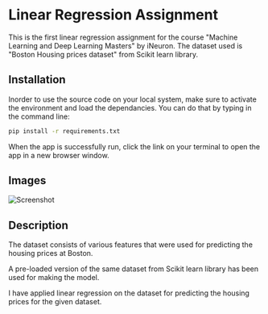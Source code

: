 # Linear Regression Assignment

This is the first linear regression assignment for the course "Machine Learning and Deep Learning Masters" by iNeuron. The dataset used is  "Boston Housing prices dataset" from Scikit learn library.

## Installation

Inorder to use the source code on your local system, make sure to activate the environment and load the dependancies. You can do that by typing in the command line:

```bash
pip install -r requirements.txt
```
When the app is successfully run, click the link on your terminal to open the app in a new browser window.

## Images

![Screenshot](https://drive.google.com/uc?export=view&id=1vO6tqhdqCSIt-Gjpd5wJld39uf4DWS4Q)

## Description
The dataset consists of various features that were used for predicting the housing prices at Boston. 

A pre-loaded version of the same dataset from Scikit learn library has been used for making the model. 

I have applied linear regression on the dataset for predicting the housing prices for the given dataset.
